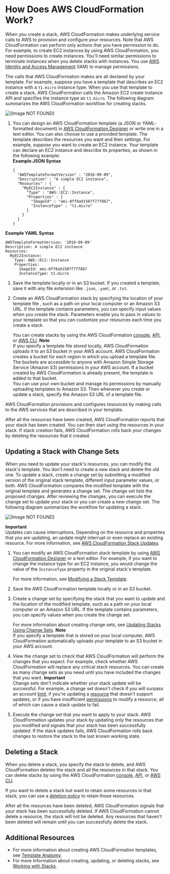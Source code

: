 # How Does AWS CloudFormation Work?<a name="cfn-whatis-howdoesitwork"></a>

When you create a stack, AWS CloudFormation makes underlying service calls to AWS to provision and configure your resources\. Note that AWS CloudFormation can perform only actions that you have permission to do\. For example, to create EC2 instances by using AWS CloudFormation, you need permissions to create instances\. You'll need similar permissions to terminate instances when you delete stacks with instances\. You use [AWS Identity and Access Management](https://docs.aws.amazon.com/IAM/latest/UserGuide/) \(IAM\) to manage permissions\.

The calls that AWS CloudFormation makes are all declared by your template\. For example, suppose you have a template that describes an EC2 instance with a `t1.micro` instance type\. When you use that template to create a stack, AWS CloudFormation calls the Amazon EC2 create instance API and specifies the instance type as `t1.micro`\. The following diagram summarizes the AWS CloudFormation workflow for creating stacks\.

![\[Image NOT FOUND\]](http://docs.aws.amazon.com/AWSCloudFormation/latest/UserGuide/images/create-stack-diagram.png)

1. You can design an AWS CloudFormation template \(a JSON or YAML\-formatted document\) in [AWS CloudFormation Designer](https://console.aws.amazon.com/cloudformation/designer) or write one in a text editor\. You can also choose to use a provided template\. The template describes the resources you want and their settings\. For example, suppose you want to create an EC2 instance\. Your template can declare an EC2 instance and describe its properties, as shown in the following example:  
**Example JSON Syntax**  

   ```
   {
     "AWSTemplateFormatVersion" : "2010-09-09",
     "Description" : "A simple EC2 instance",
     "Resources" : {
       "MyEC2Instance" : {
         "Type" : "AWS::EC2::Instance",
         "Properties" : {
           "ImageId" : "ami-0ff8a91507f77f867",
           "InstanceType" : "t1.micro"
         }
       }
     }
   }
   ```  
**Example YAML Syntax**  

   ```
   AWSTemplateFormatVersion: '2010-09-09'
   Description: A simple EC2 instance
   Resources:
     MyEC2Instance:
       Type: AWS::EC2::Instance
       Properties:
         ImageId: ami-0ff8a91507f77f867
         InstanceType: t1.micro
   ```

1. Save the template locally or in an S3 bucket\. If you created a template, save it with any file extension like `.json`, `.yaml`, or `.txt`\.

1. Create an AWS CloudFormation stack by specifying the location of your template file , such as a path on your local computer or an Amazon S3 URL\. If the template contains parameters, you can specify input values when you create the stack\. Parameters enable you to pass in values to your template so that you can customize your resources each time you create a stack\.

   You can create stacks by using the AWS CloudFormation [console](cfn-console-create-stack.md), [API](https://docs.aws.amazon.com/AWSCloudFormation/latest/APIReference/API_CreateStack.html), or [AWS CLI](https://docs.aws.amazon.com/cli/latest/reference/cloudformation/create-stack.html)\.
**Note**  
If you specify a template file stored locally, AWS CloudFormation uploads it to an S3 bucket in your AWS account\. AWS CloudFormation creates a bucket for each region in which you upload a template file\. The buckets are accessible to anyone with Amazon Simple Storage Service \(Amazon S3\) permissions in your AWS account\. If a bucket created by AWS CloudFormation is already present, the template is added to that bucket\.  
You can use your own bucket and manage its permissions by manually uploading templates to Amazon S3\. Then whenever you create or update a stack, specify the Amazon S3 URL of a template file\.

AWS CloudFormation provisions and configures resources by making calls to the AWS services that are described in your template\.

After all the resources have been created, AWS CloudFormation reports that your stack has been created\. You can then start using the resources in your stack\. If stack creation fails, AWS CloudFormation rolls back your changes by deleting the resources that it created\.

## Updating a Stack with Change Sets<a name="w5508ab1b5c17c17"></a>

When you need to update your stack's resources, you can modify the stack's template\. You don't need to create a new stack and delete the old one\. To update a stack, create a change set by submitting a modified version of the original stack template, different input parameter values, or both\. AWS CloudFormation compares the modified template with the original template and generates a change set\. The change set lists the proposed changes\. After reviewing the changes, you can execute the change set to update your stack or you can create a new change set\. The following diagram summarizes the workflow for updating a stack\.

![\[Image NOT FOUND\]](http://docs.aws.amazon.com/AWSCloudFormation/latest/UserGuide/images/update-stack-diagram.png)

**Important**  
Updates can cause interruptions\. Depending on the resource and properties that you are updating, an update might interrupt or even replace an existing resource\. For more information, see [AWS CloudFormation Stack Updates](using-cfn-updating-stacks.md)\.

1. You can modify an AWS CloudFormation stack template by using [AWS CloudFormation Designer](https://console.aws.amazon.com/cloudformation/designer) or a text editor\. For example, if you want to change the instance type for an EC2 instance, you would change the value of the `InstanceType` property in the original stack's template\.

   For more information, see [Modifying a Stack Template](using-cfn-updating-stacks-get-template.md)\.

1. Save the AWS CloudFormation template locally or in an S3 bucket\.

1. Create a change set by specifying the stack that you want to update and the location of the modified template, such as a path on your local computer or an Amazon S3 URL\. If the template contains parameters, you can specify values when you create the change set\.

   For more information about creating change sets, see [Updating Stacks Using Change Sets](using-cfn-updating-stacks-changesets.md)\.
**Note**  
If you specify a template that is stored on your local computer, AWS CloudFormation automatically uploads your template to an S3 bucket in your AWS account\.

1. View the change set to check that AWS CloudFormation will perform the changes that you expect\. For example, check whether AWS CloudFormation will replace any critical stack resources\. You can create as many change sets as you need until you have included the changes that you want\.
**Important**  
Change sets don't indicate whether your stack update will be successful\. For example, a change set doesn't check if you will surpass an account [limit](cloudformation-limits.md), if you're updating a [resource](aws-template-resource-type-ref.md) that doesn't support updates, or if you have insufficient [permissions](using-iam-template.md) to modify a resource, all of which can cause a stack update to fail\.

1. Execute the change set that you want to apply to your stack\. AWS CloudFormation updates your stack by updating only the resources that you modified and signals that your stack has been successfully updated\. If the stack updates fails, AWS CloudFormation rolls back changes to restore the stack to the last known working state\.

## Deleting a Stack<a name="w5508ab1b5c17c19"></a>

When you delete a stack, you specify the stack to delete, and AWS CloudFormation deletes the stack and all the resources in that stack\. You can delete stacks by using the AWS CloudFormation [console](cfn-console-delete-stack.md), [API](https://docs.aws.amazon.com/AWSCloudFormation/latest/APIReference/API_DeleteStack.html), or [AWS CLI](https://docs.aws.amazon.com/cli/latest/reference/cloudformation/delete-stack.html)\.

If you want to delete a stack but want to retain some resources in that stack, you can use a [deletion policy](aws-attribute-deletionpolicy.md) to retain those resources\.

After all the resources have been deleted, AWS CloudFormation signals that your stack has been successfully deleted\. If AWS CloudFormation cannot delete a resource, the stack will not be deleted\. Any resources that haven't been deleted will remain until you can successfully delete the stack\.

## Additional Resources<a name="w5508ab1b5c17c21"></a>
+ For more information about creating AWS CloudFormation templates, see [Template Anatomy](template-anatomy.md)\.
+ For more information about creating, updating, or deleting stacks, see [Working with Stacks](stacks.md)\.